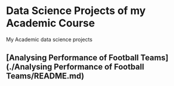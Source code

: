 # Data Science Projects of my Academic Course
My Academic data science projects

## [Analysing Performance of Football Teams](./Analysing Performance of Football Teams/README.md)
